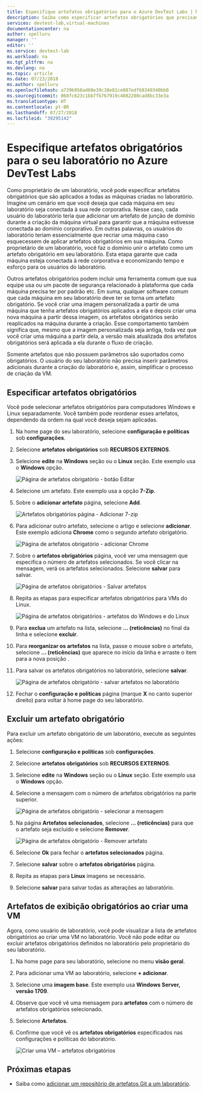 ```yaml
---
title: Especifique artefatos obrigatórios para o Azure DevTest Labs | Microsoft Docs
description: Saiba como especificar artefatos obrigatórios que precisam ser instalados antes de instalar qualquer artefato selecionado pelo usuário em máquinas virtuais (VMs) no laboratório.
services: devtest-lab,virtual-machines
documentationcenter: na
author: spelluru
manager: ''
editor: ''
ms.service: devtest-lab
ms.workload: na
ms.tgt_pltfrm: na
ms.devlang: na
ms.topic: article
ms.date: 07/23/2018
ms.author: spelluru
ms.openlocfilehash: a739b958ad60e39c38e81ce887edf68349340bb0
ms.sourcegitcommit: 068fc623c1bb7fb767919c4882280cad8bc33e3a
ms.translationtype: HT
ms.contentlocale: pt-BR
ms.lasthandoff: 07/27/2018
ms.locfileid: "39295142"
---
```

# <a name="specify-mandatory-artifacts-for-your-lab-in-azure-devtest-labs"></a>Especifique artefatos obrigatórios para o seu laboratório no Azure DevTest Labs
Como proprietário de um laboratório, você pode especificar artefatos obrigatórios que são aplicados a todas as máquinas criadas no laboratório. Imagine um cenário em que você deseja que cada máquina em seu laboratório seja conectada à sua rede corporativa. Nesse caso, cada usuário do laboratório teria que adicionar um artefato de junção de domínio durante a criação da máquina virtual para garantir que a máquina estivesse conectada ao domínio corporativo. Em outras palavras, os usuários do laboratório teriam essencialmente que recriar uma máquina caso esquecessem de aplicar artefatos obrigatórios em sua máquina. Como proprietário de um laboratório, você faz o domínio unir o artefato como um artefato obrigatório em seu laboratório. Esta etapa garante que cada máquina esteja conectada à rede corporativa e economizando tempo e esforço para os usuários do laboratório.
 
Outros artefatos obrigatórios podem incluir uma ferramenta comum que sua equipe usa ou um pacote de segurança relacionado à plataforma que cada máquina precisa ter por padrão etc. Em suma, qualquer software comum que cada máquina em seu laboratório deve ter se torna um artefato obrigatório. Se você criar uma imagem personalizada a partir de uma máquina que tenha artefatos obrigatórios aplicados a ela e depois criar uma nova máquina a partir dessa imagem, os artefatos obrigatórios serão reaplicados na máquina durante a criação. Esse comportamento também significa que, mesmo que a imagem personalizada seja antiga, toda vez que você criar uma máquina a partir dela, a versão mais atualizada dos artefatos obrigatórios será aplicada a ela durante o fluxo de criação. 
 
Somente artefatos que não possuem parâmetros são suportados como obrigatórios. O usuário do seu laboratório não precisa inserir parâmetros adicionais durante a criação do laboratório e, assim, simplificar o processo de criação da VM. 

## <a name="specify-mandatory-artifacts"></a>Especificar artefatos obrigatórios
Você pode selecionar artefatos obrigatórios para computadores Windows e Linux separadamente. Você também pode reordenar esses artefatos, dependendo da ordem na qual você deseja sejam aplicadas. 

1. Na home page do seu laboratório, selecione **configuração e políticas** sob **configurações**. 
3. Selecione **artefatos obrigatórios** sob **RECURSOS EXTERNOS**. 
4. Selecione **edite** na **Windows** seção ou o **Linux** seção. Este exemplo usa o **Windows** opção. 

    ![Página de artefatos obrigatório - botão Editar](media/devtest-lab-mandatory-artifacts/mandatory-artifacts-edit-button.png)
4. Selecione um artefato. Este exemplo usa a opção **7-Zip**. 
5. Sobre o **adicionar artefato** página, selecione **Add**. 

    ![Artefatos obrigatórios página - Adicionar 7-zip](media/devtest-lab-mandatory-artifacts/add-seven-zip.png)
6. Para adicionar outro artefato, selecione o artigo e selecione **adicionar**. Este exemplo adiciona **Chrome** como o segundo artefato obrigatório.

    ![Página de artefatos obrigatório - adicionar Chrome](media/devtest-lab-mandatory-artifacts/add-chrome.png)
7. Sobre o **artefatos obrigatórios** página, você ver uma mensagem que especifica o número de artefatos selecionados. Se você clicar na mensagem, verá os artefatos selecionados. Selecione **salvar** para salvar. 

    ![Página de artefatos obrigatórios - Salvar artefatos](media/devtest-lab-mandatory-artifacts/save-artifacts.png)
8. Repita as etapas para especificar artefatos obrigatórios para VMs do Linux. 
    
    ![Página de artefatos obrigatórios - artefatos do Windows e do Linux](media/devtest-lab-mandatory-artifacts/windows-linux-artifacts.png)
9. Para **exclua** um artefato na lista, selecione **... (reticências)** no final da linha e selecione **excluir**. 
10. Para **reorganizar os artefatos** na lista, passe o mouse sobre o artefato, selecione **... (reticências)** que aparece no início da linha e arraste o item para a nova posição . 
11. Para salvar os artefatos obrigatórios no laboratório, selecione **salvar**. 

    ![Página de artefatos obrigatório - salvar artefatos no laboratório](media/devtest-lab-mandatory-artifacts/save-to-lab.png)
12. Fechar o **configuração e políticas** página (marque **X** no canto superior direito) para voltar à home page do seu laboratório.  

## <a name="delete-a-mandatory-artifact"></a>Excluir um artefato obrigatório
Para excluir um artefato obrigatório de um laboratório, execute as seguintes ações: 

1. Selecione **configuração e políticas** sob **configurações**. 
2. Selecione **artefatos obrigatórios** sob **RECURSOS EXTERNOS**. 
3. Selecione **edite** na **Windows** seção ou o **Linux** seção. Este exemplo usa o **Windows** opção. 
4. Selecione a mensagem com o número de artefatos obrigatórios na parte superior. 

    ![Página de artefatos obrigatório - selecionar a mensagem](media/devtest-lab-mandatory-artifacts/select-message-artifacts.png)
5. Na página **Artefatos selecionados**, selecione **... (reticências)** para que o artefato seja excluído e selecione **Remover**. 
    
    ![Página de artefatos obrigatório - Remover artefato](media/devtest-lab-mandatory-artifacts/remove-artifact.png)
6. Selecione **Ok** para fechar o **artefatos selecionados** página. 
7. Selecione **salvar** sobre o **artefatos obrigatórios** página.
8. Repita as etapas para **Linux** imagens se necessário. 
9. Selecione **salvar** para salvar todas as alterações ao laboratório. 

## <a name="view-mandatory-artifacts-when-creating-a-vm"></a>Artefatos de exibição obrigatórios ao criar uma VM
Agora, como usuário de laboratório, você pode visualizar a lista de artefatos obrigatórios ao criar uma VM no laboratório. Você não pode editar ou excluir artefatos obrigatórios definidos no laboratório pelo proprietário do seu laboratório.

1. Na home page para seu laboratório, selecione no menu **visão geral**.
2. Para adicionar uma VM ao laboratório, selecione **+ adicionar**. 
3. Selecione uma **imagem base**. Este exemplo usa **Windows Server, versão 1709**.
4. Observe que você vê uma mensagem para **artefatos** com o número de artefatos obrigatórios selecionado. 
5. Selecione **Artefatos**. 
6. Confirme que você vê os **artefatos obrigatórios** especificados nas configurações e políticas do laboratório. 

    ![Criar uma VM – artefatos obrigatórios](media/devtest-lab-mandatory-artifacts/create-vm-artifacts.png)

## <a name="next-steps"></a>Próximas etapas
* Saiba como [adicionar um repositório de artefatos Git a um laboratório](devtest-lab-add-artifact-repo.md).

